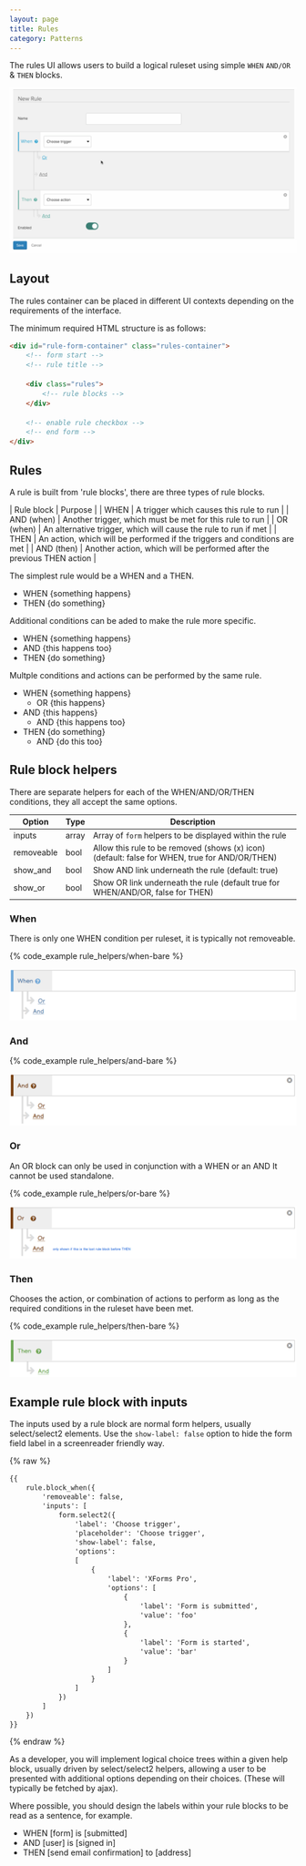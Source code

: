 ```yaml
---
layout: page
title: Rules
category: Patterns
---
```


The rules UI allows users to build a logical ruleset using simple `WHEN` `AND/OR` & `THEN` blocks.

![Rules UI example gif](/assets/image_examples/rules.gif)

## Layout

The rules container can be placed in different UI contexts depending on the requirements of the interface.

The minimum required HTML structure is as follows:

```html
<div id="rule-form-container" class="rules-container">
    <!-- form start -->
    <!-- rule title -->

    <div class="rules">
        <!-- rule blocks -->
    </div>

    <!-- enable rule checkbox -->
    <!-- end form -->
</div>
```

## Rules

A rule is built from 'rule blocks', there are three types of rule blocks.

| Rule block | Purpose |
| WHEN       | A trigger which causes this rule to run |
| AND (when) | Another trigger, which must be met for this rule to run |
| OR (when)  | An alternative trigger, which will cause the rule to run if met |
| THEN       | An action, which will be performed if the triggers and conditions are met |
| AND (then) | Another action, which will be performed after the previous THEN action |

The simplest rule would be a WHEN and a THEN.

* WHEN {something happens}
* THEN {do something}

Additional conditions can be aded to make the rule more specific.

* WHEN {something happens}
* AND {this happens too}
* THEN {do something}

Multple conditions and actions can be performed by the same rule.

* WHEN {something happens}
    * OR {this happens}
* AND {this happens}
    * AND {this happens too}
* THEN {do something}
    * AND {do this too}

## Rule block helpers

There are separate helpers for each of the WHEN/AND/OR/THEN conditions, they all accept the same options.

Option       | Type   | Description
------------ | ------ | ---------------------------------------------------------
inputs       | array  | Array of `form` helpers to be displayed within the rule
removeable   | bool   | Allow this rule to be removed (shows (x) icon) (default: false for WHEN, true for AND/OR/THEN)
show_and     | bool   | Show AND link underneath the rule (default: true)
show_or      | bool   | Show OR link underneath the rule (default true for WHEN/AND/OR, false for THEN)

### When

There is only one WHEN condition per ruleset, it is typically not removeable.

{% code_example rule_helpers/when-bare %}

![When rule example](/assets/image_examples/rule-when.png)

### And

{% code_example rule_helpers/and-bare %}

![When rule example](/assets/image_examples/rule-and.png)

### Or

An OR block can only be used in conjunction with a WHEN or an AND It cannot be used standalone.

{% code_example rule_helpers/or-bare %}

![When rule example](/assets/image_examples/rule-or.png)

### Then

Chooses the action, or combination of actions to perform as long as the required conditions in the ruleset have been met.

{% code_example rule_helpers/then-bare %}

![When rule example](/assets/image_examples/rule-then.png)

## Example rule block with inputs

The inputs used by a rule block are normal form helpers, usually select/select2 elements. Use the `show-label: false` option to hide the form field label in a screenreader friendly way.

{% raw %}
```twig
{{
    rule.block_when({
        'removeable': false,
        'inputs': [
            form.select2({
                'label': 'Choose trigger',
                'placeholder': 'Choose trigger',
                'show-label': false,
                'options':
                [
                    {
                        'label': 'XForms Pro',
                        'options': [
                            {
                                'label': 'Form is submitted',
                                'value': 'foo'
                            },
                            {
                                'label': 'Form is started',
                                'value': 'bar'
                            }
                        ]
                    }
                ]
            })
        ]
    })
}}
```
{% endraw %}

As a developer, you will implement logical choice trees within a given help block, usually driven by select/select2 helpers, allowing a user to be presented with additional options depending on their choices. (These will typically be fetched by ajax).

Where possible, you should design the labels within your rule blocks to be read as a sentence, for example.

* WHEN [form] is [submitted]
* AND [user] is [signed in]
* THEN [send email confirmation] to [address]

